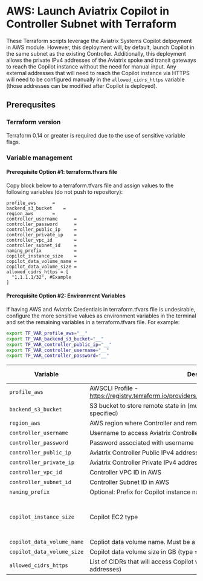 # AWS: Launch Aviatrix Copilot in Controller Subnet with Terraform
These Terraform scripts leverage the Aviatrix Systems Copilot delpoyment in AWS module. 
However, this deployment will, by default, launch Copilot in the same subnet as the existing Controller.
Additionally, this deployment allows the private IPv4 addresses of the Aviatrix spoke and transit gateways to reach the Copilot instance without the need for manual input. Any external addresses that will need to reach the Copilot instance via HTTPS will need to be configured manually in the `allowed_cidrs_https` variable (those addresses can be modified after Copilot is deployed).

## Prerequsites

### Terraform version
Terraform 0.14 or greater is required due to the use of sensitive variable flags.

### Variable management

#### Prerequisite Option #1: terraform.tfvars file
Copy block below to a terraform.tfvars file and assign values to the following variables (do not push to repository):

``` hcl
profile_aws		 =
backend_s3_bucket	 =
region_aws		 =
controller_username      = 
controller_password      = 
controller_public_ip     = 
controller_private_ip    = 
controller_vpc_id        = 
controller_subnet_id     = 
naming_prefix            = 
copilot_instance_size    = 
copilot_data_volume_name = 
copilot_data_volume_size = 
allowed_cidrs_https = [
  "1.1.1.1/32", #Example
]
```

#### Prerequisite Option #2: Environment Variables
If having AWS and Aviatrix Credentials in terraform.tfvars file is undesirable, configure the more sensitive values as environment variables in the terminal and set the remaining variables in a terraform.tfvars file. For example:
``` sh
export TF_VAR_profile_aws="__"
export TF_VAR_backend_s3_bucket="__"
export TF_VAR_controller_public_ip="__"
export TF_VAR_controller_username="__"
export TF_VAR_controller_password="__"
```

|   Variable                 | Description    | Default Value |
|     ---                    |     ---        |       ---     |
| `profile_aws`           | AWSCLI Profile - https://registry.terraform.io/providers/hashicorp/aws/latest/docs#AWS_PROFILE | N/A |
| `backend_s3_bucket`        | S3 bucket to store remote state in (must be accessible using the `profile_aws` specified) | N/A |
|  `region_aws`              | AWS region where Controller and remote state S3 bucket exist | N/A |
|  `controller_username`     | Username to access Aviatrix Controller | N/A|
|  `controller_password`     | Password associated with username | N/A |
| `controller_public_ip`     | Aviatrix Controller Public IPv4 address   | N/A | 
| `controller_private_ip`    | Aviatrix Controller Private IPv4 address  | N/A |
| `controller_vpc_id`        | Controller VPC ID in AWS | N/A |
| `controller_subnet_id`     | Controller Subnet ID in AWS | N/A |
| `naming_prefix`            | Optional: Prefix for Copilot instance name, security group(s), etc. | "" |
| `copilot_instance_size`    | Copilot EC2 type | if left blank (`""`) m5.2xlarge will be used |
| `copilot_data_volume_name` | Copliot data volume name. Must be a valid EBS volume name (/dev/sd[f-p]) | "/dev/sdf" |
| `copilot_data_volume_size` | Copilot data volume size in GB (type = number) | 30 |
| `allowed_cidrs_https`      | List of CIDRs that will access Copilot via HTTPS (e.g. users' desktop IPv4 addresses) | N/A |
